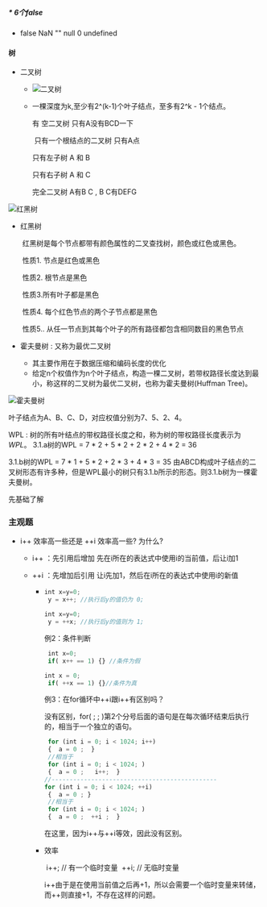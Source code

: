 #####  * 6个false

- false NaN "" null 0 undefined





#### 树

- 二叉树

  - ![二叉树](C:\Users\zaven\Desktop\双师软件\web\code\3-25\练习和作业\二叉树.png)

  - 一棵深度为k,至少有2^(k-1)个叶子结点，至多有2^k - 1个结点。

    有 空二叉树 只有A没有BCD一下

    ​    只有一个根结点的二叉树 只有A点

    只有左子树  A 和 B

    只有右子树  A 和 C

    完全二叉树 A有B C  , B C有DEFG





![红黑树](C:\Users\zaven\Desktop\双师软件\web\code\3-25\练习和作业\红黑树.jpg)



- 红黑树

  ​	红黑树是每个节点都带有颜色属性的二叉查找树，颜色或红色或黑色。

  ​	性质1. 节点是红色或黑色

  ​	性质2. 根节点是黑色

  ​	性质3.所有叶子都是黑色

  ​	性质4. 每个红色节点的两个子节点都是黑色

  ​	性质5.. 从任一节点到其每个叶子的所有路径都包含相同数目的黑色节点







- 霍夫曼树 : 又称为最优二叉树
  - 其主要作用在于数据压缩和编码长度的优化
  - 给定n个权值作为n个叶子结点，构造一棵二叉树，若带权路径长度达到最小，称这样的二叉树为最优二叉树，也称为霍夫曼树(Huffman Tree)。

![霍夫曼树](C:\Users\zaven\Desktop\双师软件\web\code\3-25\练习和作业\霍夫曼树.png)



 叶子结点为A、B、C、D，对应权值分别为7、5、2、4。

 WPL : 树的所有叶结点的带权路径长度之和，称为树的带权路径长度表示为*WPL*。    3.1.a树的WPL = 7   * 2 + 5 * 2 + 2 * 2 + 4 * 2 = 36

 3.1.b树的WPL = 7 * 1 + 5 * 2 + 2 * 3 + 4 * 3 = 35
 由ABCD构成叶子结点的二叉树形态有许多种，但是WPL最小的树只有3.1.b所示的形态。则3.1.b树为一棵霍夫曼树。

先基础了解



### 主观题

+ i++ 效率高一些还是 ++i 效率高一些? 为什么?

  - i++ ：先引用后增加     先在i所在的表达式中使用i的当前值，后让i加1

  - ++i ：先增加后引用     让i先加1，然后在i所在的表达式中使用i的新值

    - ```javascript
      int x=y=0;
       y = x++; //执行后y的值仍为 0;
      
      int x=y=0;
       y = ++x; //执行后y的值则为 1;
      ```

      例2：条件判断

      ```javascript
       int x=0;
       if( x++ == 1) {} //条件为假
      
      int x = 0;
       if( ++x == 1) {}//条件为真
      ```

       例3：在for循环中++i跟i++有区别吗？

      没有区别，for( ; ; )第2个分号后面的语句是在每次循环结束后执行的，相当于一个独立的语句。

      ```javascript
       for (int i = 0; i < 1024; i++) 
       {  a = 0 ;  }
       //相当于 
       for (int i = 0; i < 1024; ) 
       {  a = 0 ;   i++;  }
      //----------------------------------------------
      for (int i = 0; i < 1024; ++i) 
       {  a = 0 ; }
       //相当于 
       for (int i = 0; i < 1024; ) 
       {  a = 0 ;  ++i ;  }
      ```

      在这里，因为i++与++i等效，因此没有区别。

    - 效率

      ​	i++; // 有一个临时变量 
      ​    ++i; // 无临时变量

      i++由于是在使用当前值之后再+1，所以会需要一个临时变量来转储，而++则直接+1，不存在这样的问题。

